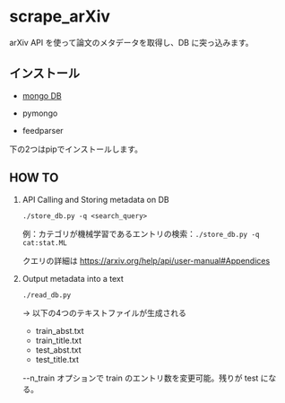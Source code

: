 # scrape_arXiv

arXiv API を使って論文のメタデータを取得し、DB に突っ込みます。

## インストール

- [mongo DB](https://www.trifields.jp/how-to-install-mongodb-on-ubuntu-2751)

- pymongo

- feedparser

下の2つはpipでインストールします。


## HOW TO

1. API Calling and Storing metadata on DB  

    ```./store_db.py -q <search_query>```

   例：カテゴリが機械学習であるエントリの検索：`./store_db.py -q cat:stat.ML`

   クエリの詳細は https://arxiv.org/help/api/user-manual#Appendices

2. Output metadata into a text

    ```./read_db.py```

    → 以下の4つのテキストファイルが生成される
    - train_abst.txt
    - train_title.txt
    - test_abst.txt
    - test_title.txt

    --n_train オプションで train のエントリ数を変更可能。残りが test になる。
